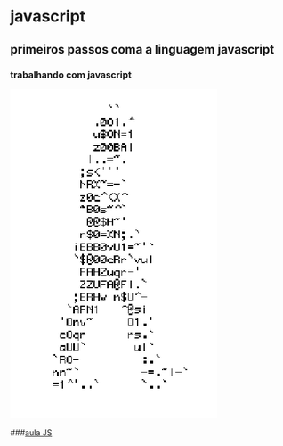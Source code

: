 # javascript
## primeiros passos coma a linguagem javascript
### trabalhando com javascript


![homem-letra](homem-letra.gif)

###[aula JS](https://www.alura.com.br/cursos-online-front-end/javascript)
